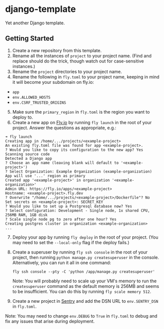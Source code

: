 # django-template

Yet another Django template.

## Getting Started

1. Create a new repository from this template.
2. Rename all the instances of `project` to your project name. (Find and replace
   should do the trick, though watch out for case-sensitive instances.)
3. Rename the `project` directories to your project name.
4. Rename the following in `fly.toml` to your project name, keeping in mind
   it will become your subdomain on fly.io:

-   `app`
-   `env.ALLOWED_HOSTS`
-   `env.CSRF_TRUSTED_ORIGINS`

5. Make sure the `primary_region` in `fly.toml` is the region you want to deploy
   to.
6. Create a new app on [Fly.io](https://fly.io) by running `fly launch` in the
   root of your project. Answer the questions as appropriate, e.g.:

```shell
➜ fly launch
Creating app in /home/.../projects/<example-project>
An existing fly.toml file was found for app <example-project>.
? Would you like to copy its configuration to the new app? Yes
Scanning source code
Detected a Django app
? Choose an app name (leaving blank will default to '<example-project>')
? Select Organization: Example Organization (example-organization)
App will use '...' region as primary
Created app '<example-project>' in organization '<example-organization>'
Admin URL: https://fly.io/apps/<example-project>
Hostname: <example-project>.fly.dev
? Overwrite "/home/.../projects/<example-project>/Dockerfile"? No
Set secrets on <example-project>: SECRET_KEY
? Would you like to set up a Postgresql database now? Yes
? Select configuration: Development - Single node, 1x shared CPU, 256MB RAM, 1GB disk
? Scale single node pg to zero after one hour? Yes
Creating postgres cluster in organization <example-organization>
...
```

7. Deploy your app by running `fly deploy` in the root of your project. (You may
   need to set the `--local-only` flag if the deploy fails.)
8. Create a superuser by running `fly ssh console` in the root of your project,
   then running `python manage.py createsuperuser` in the console. Alternatively,
   you can run it all in one command:

    `fly ssh console --pty -C 'python /app/manage.py createsuperuser'`

    Note: You will probably need to scale up your VM's memory to run the
    `createsuperuser` command as the default memory is 256MB and seems to be
    insufficient. You can do this by running `fly scale memory 512`.

9. Create a new project in [Sentry](https://sentry.io) and add the DSN URL to
   `env.SENTRY_DSN` in `fly.toml`.

Note: You may need to change `env.DEBUG` to `True` in `fly.toml` to debug
and fix any issues that arise during deployment.

